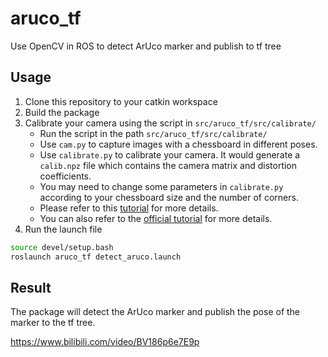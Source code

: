 # aruco_tf
Use OpenCV in ROS to detect ArUco marker and publish to tf tree

## Usage

1. Clone this repository to your catkin workspace
2. Build the package
3. Calibrate your camera using the script in `src/aruco_tf/src/calibrate/`
    * Run the script in the path `src/aruco_tf/src/calibrate/`
    * Use `cam.py` to capture images with a chessboard in different poses.
    * Use `calibrate.py` to calibrate your camera. It would generate a `calib.npz` file which contains the camera matrix and distortion coefficients.
    * You may need to change some parameters in `calibrate.py` according to your chessboard size and the number of corners.
    * Please refer to this [tutorial](https://blog.csdn.net/dgut_guangdian/article/details/107467070) for more details. 
    * You can also refer to the [official tutorial](https://docs.opencv.org/4.x/dc/dbb/tutorial_py_calibration.html) for more details.
4. Run the launch file
```bash
source devel/setup.bash
roslaunch aruco_tf detect_aruco.launch
```

## Result

The package will detect the ArUco marker and publish the pose of the marker to the tf tree.

https://www.bilibili.com/video/BV186p6e7E9p

